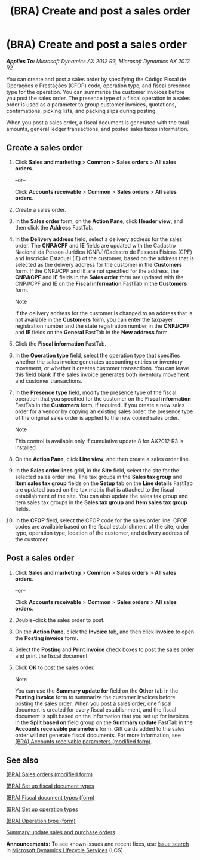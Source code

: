 ﻿---
title: (BRA) Create and post a sales order
TOCTitle: (BRA) Create and post a sales order
ms:assetid: fea69605-a462-4041-8b29-e6da584c9f0b
ms:mtpsurl: https://technet.microsoft.com/en-us/library/JJ822924(v=AX.60)
ms:contentKeyID: 50117581
ms.date: 11/18/2014
mtps_version: v=AX.60
f1_keywords:
- sales invoice
- BRA
- Brazil
- create a sales invoice
- post a sales invoice
---

# (BRA) Create and post a sales order 


_**Applies To:** Microsoft Dynamics AX 2012 R3, Microsoft Dynamics AX 2012 R2_

You can create and post a sales order by specifying the Código Fiscal de Operações e Prestações (CFOP) code, operation type, and fiscal presence type for the operation. You can summarize the customer invoices before you post the sales order. The presence type of a fiscal operation in a sales order is used as a parameter to group customer invoices, quotations, confirmations, picking lists, and packing slips during posting.

When you post a sales order, a fiscal document is generated with the total amounts, general ledger transactions, and posted sales taxes information.

## Create a sales order

1.  Click **Sales and marketing** \> **Common** \> **Sales orders** \> **All sales orders**.
    
    –or–
    
    Click **Accounts receivable** \> **Common** \> **Sales orders** \> **All sales orders**.

2.  Create a sales order.

3.  In the **Sales order** form, on the **Action Pane**, click **Header view**, and then click the **Address** FastTab.

4.  In the **Delivery address** field, select a delivery address for the sales order. The **CNPJ/CPF** and **IE** fields are updated with the Cadastro Nacional da Pessoa Jurídica (CNPJ)/Cadastro de Pessoas Físicas (CPF) and Inscrição Estadual (IE) of the customer, based on the address that is selected as the delivery address for the customer in the **Customers** form. If the CNPJ/CPF and IE are not specified for the address, the **CNPJ/CPF** and **IE** fields in the **Sales order** form are updated with the CNPJ/CPF and IE on the **Fiscal information** FastTab in the **Customers** form.
    

    > [!NOTE]
    > <P>If the delivery address for the customer is changed to an address that is not available in the <STRONG>Customers</STRONG> form, you can enter the taxpayer registration number and the state registration number in the <STRONG>CNPJ/CPF</STRONG> and <STRONG>IE</STRONG> fields on the <STRONG>General</STRONG> FastTab in the <STRONG>New address</STRONG> form.</P>



5.  Click the **Fiscal information** FastTab.

6.  In the **Operation type** field, select the operation type that specifies whether the sales invoice generates accounting entries or inventory movement, or whether it creates customer transactions. You can leave this field blank if the sales invoice generates both inventory movement and customer transactions.

7.  In the **Presence type** field, modify the presence type of the fiscal operation that you specified for the customer on the **Fiscal information** FastTab in the **Customers** form, if required. If you create a new sales order for a vendor by copying an existing sales order, the presence type of the original sales order is applied to the new copied sales order.
    

    > [!NOTE]
    > <P>This control is available only if cumulative update 8 for AX2012 R3 is installed.</P>



8.  On the **Action Pane**, click **Line view**, and then create a sales order line.

9.  In the **Sales order lines** grid, in the **Site** field, select the site for the selected sales order line. The tax groups in the **Sales tax group** and **Item sales tax group** fields on the **Setup** tab on the **Line details** FastTab are updated based on the tax matrix that is attached to the fiscal establishment of the site. You can also update the sales tax group and item sales tax groups in the **Sales tax group** and **Item sales tax group** fields.

10. In the **CFOP** field, select the CFOP code for the sales order line. CFOP codes are available based on the fiscal establishment of the site, order type, operation type, location of the customer, and delivery address of the customer.

## Post a sales order

1.  Click **Sales and marketing** \> **Common** \> **Sales orders** \> **All sales orders**.
    
    –or–
    
    Click **Accounts receivable** \> **Common** \> **Sales orders** \> **All sales orders**.

2.  Double-click the sales order to post.

3.  On the **Action Pane**, click the **Invoice** tab, and then click **Invoice** to open the **Posting invoice** form.

4.  Select the **Posting** and **Print invoice** check boxes to post the sales order and print the fiscal document.

5.  Click **OK** to post the sales order.
    

    > [!NOTE]
    > <P>You can use the <STRONG>Summary update for</STRONG> field on the <STRONG>Other</STRONG> tab in the <STRONG>Posting invoice</STRONG> form to summarize the customer invoices before posting the sales order. When you post a sales order, one fiscal document is created for every fiscal establishment, and the fiscal document is split based on the information that you set up for invoices in the <STRONG>Split based on</STRONG> field group on the <STRONG>Summary update</STRONG> FastTab in the <STRONG>Accounts receivable parameters</STRONG> form. Gift cards added to the sales order will not generate fiscal documents. For more information, see <A href="https://technet.microsoft.com/en-us/library/jj863738(v=ax.60)">(BRA) Accounts receivable parameters (modified form)</A>.</P>



## See also

[(BRA) Sales orders (modified form)](https://technet.microsoft.com/en-us/library/jj911252\(v=ax.60\))

[(BRA) Set up fiscal document types](bra-set-up-fiscal-document-types.md)

[(BRA) Fiscal document types (form)](https://technet.microsoft.com/en-us/library/jj710551\(v=ax.60\))

[(BRA) Set up operation types](bra-set-up-operation-types.md)

[(BRA) Operation type (form)](https://technet.microsoft.com/en-us/library/jj822922\(v=ax.60\))

[Summary update sales and purchase orders](https://technet.microsoft.com/en-us/library/aa553732\(v=ax.60\))

  
**Announcements:** To see known issues and recent fixes, use [Issue search](http://go.microsoft.com/fwlink/?linkid=389258) in [Microsoft Dynamics Lifecycle Services](http://go.microsoft.com/fwlink/?linkid=306505) (LCS).


